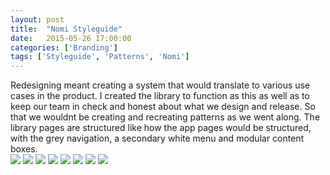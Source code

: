 ```yaml
---
layout: post
title:  "Nomi Styleguide"
date:   2015-05-26 17:00:00
categories: ['Branding']
tags: ['Styleguide', 'Patterns', 'Nomi']
---
```


<div class="text-block">
Redesigning meant creating a system that would translate to various use cases in the product. I created the library to function as this as well as to keep our team in check and honest about what we design and release. So that we wouldnt be creating and recreating patterns as we went along. The library pages are structured like how the app pages would be structured, with the grey navigation, a secondary white menu and modular content boxes. 
</div>

<div class="images">
	<a href="{{ base.url }}/images/Nomi/styleguide-00.png" data-lightbox="Nomi Styleguide" title="Typography use cases"><img src="{{ base.url }}/images/Nomi/styleguide-00.png" /></a>
	<a href="{{ base.url }}/images/Nomi/styleguide-02.png" data-lightbox="Nomi Styleguide" title="Color use cases"><img src="{{ base.url }}/images/Nomi/styleguide-02.png" /></a>
	<a href="{{ base.url }}/images/Nomi/styleguide-03.png" data-lightbox="Nomi Styleguide" title="Button states and use cases"><img src="{{ base.url }}/images/Nomi/styleguide-03.png" /></a>
	<a href="{{ base.url }}/images/Nomi/styleguide-04.png" data-lightbox="Nomi Styleguide" title="Date range selector and calendar states. This interface would be used to set the date range of the data that the user would like to see."><img src="{{ base.url }}/images/Nomi/styleguide-04.png" /></a>
	<a href="{{ base.url }}/images/Nomi/styleguide-05.png" data-lightbox="Nomi Styleguide" title="Header area states when the user scrolls down the page"><img src="{{ base.url }}/images/Nomi/styleguide-05.png" /></a>
	<a href="{{ base.url }}/images/Nomi/styleguide-06.png" data-lightbox="Nomi Styleguide" title="Header application on the various apps"><img src="{{ base.url }}/images/Nomi/styleguide-06.png" /></a>
	<a href="{{ base.url }}/images/Nomi/styleguide-07.png" data-lightbox="Nomi Styleguide" title="Account settings dropdown"><img src="{{ base.url }}/images/Nomi/styleguide-07.png" /></a>
	<a href="{{ base.url }}/images/Nomi/styleguide-08.png" data-lightbox="Nomi Styleguide" title="Sample modal spec"><img src="{{ base.url }}/images/Nomi/styleguide-08.png" /></a>
</div>

[jekyll-gh]: https://github.com/jekyll/jekyll
[jekyll]:    http://jekyllrb.com
